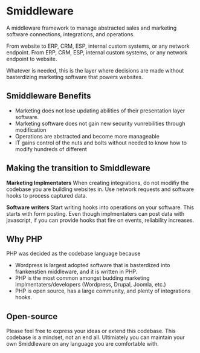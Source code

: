 # Smiddleware
A middleware framework to manage abstracted sales and marketing software connections, integrations, and operations.

From website to ERP, CRM, ESP, internal custom systems, or any network endpoint.
From ERP, CRM, ESP, internal custom systems, or any network endpoint to website.

Whatever is needed, this is the layer where decisions are made without basterdizing marketing software that powers websites. 

## Smiddleware Benefits
- Marketing does not lose updating abilities of their presentation layer software.
- Marketing software does not gain new security vunrebilities through modification
- Operations are abstracted and become more manageable
- IT gains control of the nuts and bolts without needed to know how to modify hundreds of different 

## Making the transition to Smiddleware
**Marketing Implmentaters**
When creating integrations, do not modifiy the codebase you are building websites in. Use network requests and software hooks to process captured data.

**Software writers**
Start writing hooks into operations on your software. This starts with form posting. Even though implmentaters can post data with javascript, if you can provide hooks that fire on events, reliability increases.

## Why PHP
PHP was decided as the codebase language because
- Wordpress is largest adopted software that is basterdized into frankenstien middleware, and it is written in PHP.
- PHP is the most common amongst budding marketing implmentaters/developers (Wordpress, Drupal, Joomla, etc.)
- PHP is open source, has a large community, and plenty of integrations hooks.

## Open-source
Please feel free to express your ideas or extend this codebase. This codebase is a mindset, not an end all. Ultimiately you can maintain your own Smiddleware on any language you are comfortable with.
